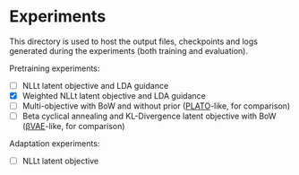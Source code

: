 # Experiments

This directory is used to host the output files, checkpoints and logs generated during the experiments (both training and evaluation).

Pretraining experiments:
- [ ] NLLt latent objective and LDA guidance
- [x] Weighted NLLt latent objective and LDA guidance
- [ ] Multi-objective with BoW and without prior  ([PLATO]( https://aclanthology.org/2021.findings-acl.222.pdf )-like, for comparison)
- [ ] Beta cyclical annealing and KL-Divergence latent objective with BoW ([βVAE]( https://aclanthology.org/N19-1021.pdf )-like, for comparison)

Adaptation experiments:
- [ ] NLLt latent objective
